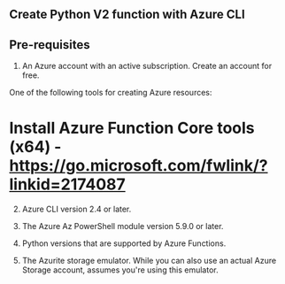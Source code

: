 ## Create Python V2 function with Azure CLI ##

## Pre-requisites 

1. An Azure account with an active subscription. Create an account for free.

One of the following tools for creating Azure resources:

# Install Azure Function Core tools (x64) - https://go.microsoft.com/fwlink/?linkid=2174087

2. Azure CLI version 2.4 or later.

3. The Azure Az PowerShell module version 5.9.0 or later.

4. Python versions that are supported by Azure Functions.

5. The Azurite storage emulator. While you can also use an actual Azure Storage account, assumes you're using this emulator.

